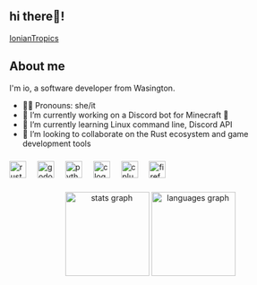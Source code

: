 <!--
**IonianTropics/IonianTropics** is a ✨ _special_ ✨ repository because its `README.md` (this file) appears on your GitHub profile.
-->
## hi there👋! 

<a href="https://github.com/IonianTropics" rel="me">IonianTropics</a>

## About me

I'm io, a software developer from Wasington.

- 🏳️‍⚧️ Pronouns: she/it
- 🔭 I’m currently working on a Discord bot for Minecraft :shushing_face:
- 🌱 I’m currently learning Linux command line, Discord API
- 👯 I’m looking to collaborate on the Rust ecosystem and game development tools

###

<div align="left">
  <img src="https://cdn.jsdelivr.net/gh/devicons/devicon/icons/rust/rust-original.svg" height="30" alt="rust logo"  />
  <img width="12" />
  <img src="https://cdn.jsdelivr.net/gh/devicons/devicon/icons/godot/godot-original.svg" height="30" alt="godot logo"  />
  <img width="12" />
  <img src="https://cdn.jsdelivr.net/gh/devicons/devicon/icons/python/python-original.svg" height="30" alt="python logo"  />
  <img width="12" />
  <img src="https://cdn.jsdelivr.net/gh/devicons/devicon/icons/c/c-original.svg" height="30" alt="c logo"  />
  <img width="12" />
  <img src="https://cdn.jsdelivr.net/gh/devicons/devicon/icons/cplusplus/cplusplus-original.svg" height="30" alt="cplusplus logo"  />
  <img width="12" />
  <img src="https://cdn.jsdelivr.net/gh/devicons/devicon/icons/firefox/firefox-plain.svg" height="30" alt="firefox logo"  />
</div>

###

<div align="center">
  <img src="https://github-readme-stats.vercel.app/api?username=IonianTropics&hide_title=false&hide_rank=false&show_icons=true&include_all_commits=true&count_private=true&disable_animations=false&theme=dracula&locale=en&hide_border=false" height="150" alt="stats graph"  />
  <img src="https://github-readme-stats.vercel.app/api/top-langs?username=IonianTropics&locale=en&hide_title=false&layout=compact&card_width=320&langs_count=5&theme=dracula&hide_border=false" height="150" alt="languages graph"  />
</div>

###
